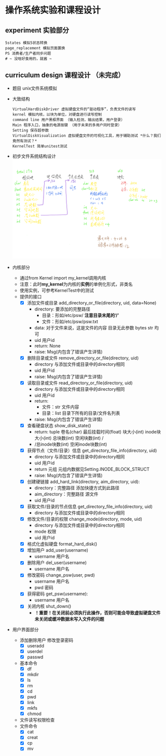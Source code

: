 # 操作系统实验和课程设计

## experiment 实验部分
    5states 模拟5状态转换
    page_replacement 模拟页面置换
    PS 消费者/生产者同步问题
    # ~ 没啥好食用的，就酱 ~
  
## curriculum design 课程设计 （未完成）
  - 题目 unix文件系统模拟
  - 大致结构
    
        VirtualHardDiskDriver 虚拟硬盘文件的“驱动程序”，负责文件的读写
        kernel 模拟内核，以块为单位，对硬盘进行读写控制
        command line 用户黑框界面 （输入检测，输出结果，用户登录）
        Main 程序入口，抽象的电源按键 （用于未来的多用户同时登录）
        Setting 保存超参数
        VirtualDiskVisualization 虚拟硬盘文件的可视化工具，用于辅助测试 *什么？我们竟然有测试？*
        KernelTest 简单unitest测试
        
  - 初步文件系统结构设计
  ![Image text](./miscellaneous/文件系统结构.png)
          
  - 内核部分
      - 通过from Kernel import my_kernel调用内核
      - 注意：此时**my_kernel**为内核的**实例**的单例化形式，非类名
      - 使用实例，可参考KernelTest中的测试
      - 提供的接口
          - [x] 添加文件或目录 add_directory_or_file(directory, uid, data=None)
              - directory: 要添加的完整路径
                - 目录：形如/etc/psw/ **注意目录末尾的‘/’** 
                - 文件：形如/etc/psw/psw.txt
              - data: 对于文件来说，这是文件的内容 目录无此参数 bytes str 均可
              - uid 用户id
              - return: None
              - raise: Msg(内包含了错误产生详情)
          - [x] 删除目录或文件 remove_directory_or_file(directory, uid)
            - directory 与添加文件或目录中的directory相同
            - uid 用户id
            - raise: Msg(内包含了错误产生详情)
          - [x] 读取目录或文件 read_directory_or_file(directory, uid)
              - directory 与添加文件或目录中的directory相同
              - uid 用户id
              - return:
                - 文件：str 文件内容
                - 目录：list 目录下所有的目录/文件名列表
              - raise: Msg(内包含了错误产生详情)
          - [x] 查看硬盘状态 show_disk_state()
            - return: tuple 卷名(char)  最后挂载时间(float) 块大小(int) inode块大小(int) 总块数(int) 空闲块数(int) /
            - /总inode块数(int) 空闲inode块数(int)
          - [x] 获得节点（文件/目录）信息 get_directory_file_info(directory, uid)
            - directory 与添加文件或目录中的directory相同
            - uid 用户id
            - return 元组 元组内数据见Setting.INODE_BLOCK_STRUCT
            - raise: Msg(内包含了错误产生详情)
          - [x] 创建硬链接 add_hard_link(directory, aim_directory, uid):
            - directory：完整路径 添加快捷方式到此路径
            - aim_directory：完整路径 源文件
            - uid 用户id
          - [x] 获取文件/目录的节点信息 get_directory_file_info(directory, uid)
            - directory 与添加文件或目录中的directory相同
          - [x] 修改文件/目录的权限 change_mode(directory, mode, uid)
            - directory 与添加文件或目录中的directory相同
            - mode 权限
            - uid 用户id
          - [x] 格式化虚拟硬盘 format_hard_disk()
          - [x] 增加用户 add_user(username)
            - username 用户名
          - [x] 删除用户 del_user(username)
            - username 用户名
          - [x] 修改密码 change_psw(user, pwd)
            - username 用户名
            - pwd 密码
          - [x] 获得密码 get_psw(username):
            - username 用户名
          - [x] 关闭内核 shut_down()
              - **！重要！在关闭前必须执行此操作，否则可能会导致虚拟硬盘文件未关闭或缓冲数据未写入文件的问题**
          
    
  - 用户界面部分
      - 添加删除用户 修改登录密码
        - [x] useradd
        - [x] userdel
        - [x] passwd
      - 基本命令
        - [x] df
        - [x] mkdir
        - [x] ls
        - [x] rm
        - [x] cd
        - [x] pwd
        - [x] link
        - [x] mkfs
        - [x] chmod
      - 文件读写权限检查
      - 文件命令
        - [x] cat        
        - [x] creat
        - [x] cp
        - [x] mv
